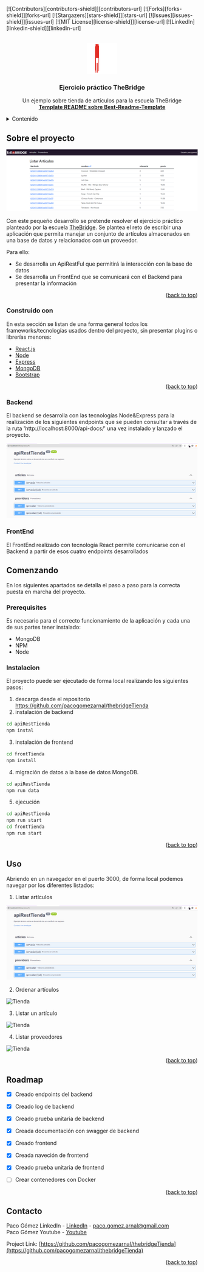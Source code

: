 <div id="top"></div>
<!--
*** Thanks for checking out the Best-README-Template. If you have a suggestion
*** that would make this better, please fork the repo and create a pull request
*** or simply open an issue with the tag "enhancement".
*** Don't forget to give the project a star!
*** Thanks again! Now go create something AMAZING! :D
-->



<!-- PROJECT SHIELDS -->
<!--
*** I'm using markdown "reference style" links for readability.
*** Reference links are enclosed in brackets [ ] instead of parentheses ( ).
*** See the bottom of this document for the declaration of the reference variables
*** for contributors-url, forks-url, etc. This is an optional, concise syntax you may use.
*** https://www.markdownguide.org/basic-syntax/#reference-style-links
-->
[![Contributors][contributors-shield]][contributors-url]
[![Forks][forks-shield]][forks-url]
[![Stargazers][stars-shield]][stars-url]
[![Issues][issues-shield]][issues-url]
[![MIT License][license-shield]][license-url]
[![LinkedIn][linkedin-shield]][linkedin-url]



<!-- PROJECT LOGO -->
<br />
<div align="center">
  <a href="https://github.com/pacogomezarnal/thebridgeTienda">
    <img src="frontTienda/public/logo_thebridge.svg" alt="LogoTheBridge" width="80" height="80">
  </a>

  <h3 align="center">Ejercicio práctico TheBridge</h3>

  <p align="center">
    Un ejemplo sobre tienda de artículos para la escuela TheBridge
    <br />
    <a href="https://github.com/othneildrew/Best-README-Template"><strong>Template README sobre Best-Readme-Template</strong></a>
  </p>
</div>



<!-- TABLE OF CONTENTS -->
<details>
  <summary>Contenido</summary>
  <ol>
    <li>
      <a href="#sobre-el-proyecto">Sobre el proyecto</a>
      <ul>
        <li><a href="#construido-con">Construido con</a></li>
        <li><a href="#backend">Backend</a></li>
        <li><a href="#frontend">Frontend</a></li>
      </ul>
    </li>
    <li>
      <a href="#comenzando">Comenzando</a>
      <ul>
        <li><a href="#prerequisitos">Prerequisitos</a></li>
        <li><a href="#instalacion">Instalación</a></li>
      </ul>
    </li>
    <li><a href="#uso">Uso</a></li>
    <li><a href="#roadmap">Roadmap</a></li>
    <li><a href="#contacto">Contacto</a></li>
  </ol>
</details>



<!-- ABOUT THE PROJECT -->
## Sobre el proyecto
<div align="center">
  <img src="frontTienda/public/screen_tienda01.png" alt="Tienda">
</div>

Con este pequeño desarrollo se pretende resolver el ejercicio práctico planteado por la escuela <a href="https://www.thebridge.tech/">TheBridge</a>. Se plantea el reto de escribir una aplicación que permita manejar un conjunto de artículos almacenados en una base de datos y relacionados con un proveedor.

Para ello:

* Se desarrolla un ApiRestFul que permitirá la interacción con la base de datos
* Se desarrolla un FrontEnd que se comunicará con el Backend para presentar la información

<p align="right">(<a href="#top">back to top</a>)</p>



### Construido con

En esta sección se listan de una forma general todos los frameworks/tecnologías usados dentro del proyecto, sin presentar plugins o librerías menores:

* [React.js](https://reactjs.org/)
* [Node](https://nodejs.dev/)
* [Express](https://expressjs.com/)
* [MongoDB](https://www.mongodb.com/)
* [Bootstrap](https://getbootstrap.com)

<p align="right">(<a href="#top">back to top</a>)</p>


### Backend

El backend se desarrolla con las tecnologías Node&Express para la realización de los siguientes endpoints que se pueden consultar a través de la ruta 'http://localhost:8000/api-docs/' una vez instalado y lanzado el proyecto.
<div align="center">
  <img src="frontTienda/public/screen_api01.png" alt="Tienda">
</div>

### FrontEnd

El FrontEnd realizado con tecnología React permite comunicarse con el Backend a partir de esos cuatro endpoints desarrollados

<!-- GETTING STARTED -->
## Comenzando

En los siguientes apartados se detalla el paso a paso para la correcta puesta en marcha del proyecto.

### Prerequisites

Es necesario para el correcto funcionamiento de la aplicación y cada una de sus partes tener instalado:

* MongoDB
* NPM
* Node

### Instalacion

El proyecto puede ser ejecutado de forma local realizando los siguientes pasos:

1. descarga desde el repositorio https://github.com/pacogomezarnal/thebridgeTienda
2. instalación de backend
  ```sh
  cd apiRestTienda
  npm instal
  ```
3. instalación de frontend
  ```sh
  cd frontTienda
  npm install
  ```
4. migración de datos a la base de datos MongoDB.
  ```sh
  cd apiRestTienda
  npm run data
  ```
5. ejecución
  ```sh
  cd apiRestTienda
  npm run start
  cd frontTienda
  npm run start
  ```


<p align="right">(<a href="#top">back to top</a>)</p>



<!-- USAGE EXAMPLES -->
## Uso

Abriendo en un navegador en el puerto  3000, de forma local podemos navegar por los diferentes listados:

1. Listar artículos
<img src="frontTienda/public/screen_api01.png" alt="Tienda">

2. Ordenar artículos
<img src="frontTienda/public/screen_api02.png" alt="Tienda">

3. Listar un artículo
<img src="frontTienda/public/screen_api03.png" alt="Tienda">

4. Listar proveedores
<img src="frontTienda/public/screen_api04.png" alt="Tienda">


<p align="right">(<a href="#top">back to top</a>)</p>



<!-- ROADMAP -->
## Roadmap

- [x] Creado endpoints del backend
- [x] Creado log de backend
- [x] Creado prueba unitaria de backend
- [x] Creada documentación con swagger de backend
- [x] Creado frontend
- [x] Creada naveción de frontend
- [x] Creado prueba unitaria de frontend
- [ ] Crear contenedores con Docker


<p align="right">(<a href="#top">back to top</a>)</p>





<!-- CONTACT -->
## Contacto

Paco Gómez  LinkedIn - [LinkedIn](https://www.linkedin.com/in/paco-gomez-arnal/) - paco.gomez.arnal@gmail.com
<br/>
Paco Gómez Youtube - [Youtube](https://www.youtube.com/c/PacoGomez)
<br/>

Project Link: [https://github.com/pacogomezarnal/thebridgeTienda](https://github.com/pacogomezarnal/thebridgeTienda)

<p align="right">(<a href="#top">back to top</a>)</p>
